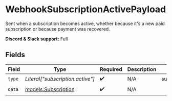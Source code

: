 # WebhookSubscriptionActivePayload

Sent when a subscription becomes active,
whether because it's a new paid subscription or because payment was recovered.

**Discord & Slack support:** Full


## Fields

| Field                                            | Type                                             | Required                                         | Description                                      | Example                                          |
| ------------------------------------------------ | ------------------------------------------------ | ------------------------------------------------ | ------------------------------------------------ | ------------------------------------------------ |
| `type`                                           | *Literal["subscription.active"]*                 | :heavy_check_mark:                               | N/A                                              | subscription.active                              |
| `data`                                           | [models.Subscription](../models/subscription.md) | :heavy_check_mark:                               | N/A                                              |                                                  |
